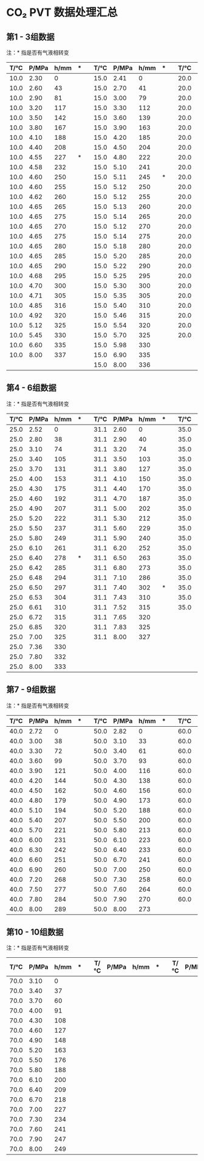 # CO₂ PVT 数据处理汇总

## 第1 - 3组数据

注：* 指是否有气液相转变

| T/°C | P/MPa | h/mm | * | | T/°C | P/MPa | h/mm | * | | T/°C | P/MPa | h/mm | * |
|-------|--------|-------|---|-|-------|--------|-------|---|-|-------|--------|-------|---|
| 10.0 | 2.30 | 0 |  | | 15.0 | 2.41 | 0 |  | | 20.0 | 2.42 | 0 |  |
| 10.0 | 2.60 | 43 |  | | 15.0 | 2.70 | 41 |  | | 20.0 | 2.70 | 34 |  |
| 10.0 | 2.90 | 81 |  | | 15.0 | 3.00 | 79 |  | | 20.0 | 3.00 | 74 |  |
| 10.0 | 3.20 | 117 |  | | 15.0 | 3.30 | 112 |  | | 20.0 | 3.30 | 105 |  |
| 10.0 | 3.50 | 142 |  | | 15.0 | 3.60 | 139 |  | | 20.0 | 3.60 | 132 |  |
| 10.0 | 3.80 | 167 |  | | 15.0 | 3.90 | 163 |  | | 20.0 | 3.90 | 156 |  |
| 10.0 | 4.10 | 188 |  | | 15.0 | 4.20 | 185 |  | | 20.0 | 4.20 | 177 |  |
| 10.0 | 4.40 | 208 |  | | 15.0 | 4.50 | 204 |  | | 20.0 | 4.50 | 196 |  |
| 10.0 | 4.55 | 227 | * | | 15.0 | 4.80 | 222 |  | | 20.0 | 4.80 | 213 |  |
| 10.0 | 4.58 | 232 |  | | 15.0 | 5.10 | 241 |  | | 20.0 | 5.10 | 228 |  |
| 10.0 | 4.60 | 250 |  | | 15.0 | 5.11 | 245 | * | | 20.0 | 5.40 | 242 |  |
| 10.0 | 4.60 | 255 |  | | 15.0 | 5.12 | 250 |  | | 20.0 | 5.70 | 261 | * |
| 10.0 | 4.62 | 260 |  | | 15.0 | 5.12 | 255 |  | | 20.0 | 5.71 | 265 |  |
| 10.0 | 4.65 | 265 |  | | 15.0 | 5.13 | 260 |  | | 20.0 | 5.72 | 271 |  |
| 10.0 | 4.65 | 275 |  | | 15.0 | 5.14 | 265 |  | | 20.0 | 5.73 | 275 |  |
| 10.0 | 4.65 | 270 |  | | 15.0 | 5.12 | 270 |  | | 20.0 | 5.74 | 280 |  |
| 10.0 | 4.65 | 275 |  | | 15.0 | 5.14 | 275 |  | | 20.0 | 5.78 | 285 |  |
| 10.0 | 4.65 | 280 |  | | 15.0 | 5.18 | 280 |  | | 20.0 | 5.79 | 290 |  |
| 10.0 | 4.65 | 285 |  | | 15.0 | 5.20 | 285 |  | | 20.0 | 5.81 | 295 |  |
| 10.0 | 4.65 | 290 |  | | 15.0 | 5.22 | 290 |  | | 20.0 | 5.82 | 300 |  |
| 10.0 | 4.68 | 295 |  | | 15.0 | 5.25 | 295 |  | | 20.0 | 5.88 | 305 |  |
| 10.0 | 4.70 | 300 |  | | 15.0 | 5.30 | 300 |  | | 20.0 | 5.93 | 310 |  |
| 10.0 | 4.71 | 305 |  | | 15.0 | 5.35 | 305 |  | | 20.0 | 6.01 | 315 |  |
| 10.0 | 4.85 | 316 |  | | 15.0 | 5.40 | 310 |  | | 20.0 | 6.11 | 320 |  |
| 10.0 | 4.92 | 320 |  | | 15.0 | 5.46 | 315 |  | | 20.0 | 6.28 | 325 |  |
| 10.0 | 5.12 | 325 |  | | 15.0 | 5.54 | 320 |  | | 20.0 | 6.50 | 330 |  |
| 10.0 | 5.45 | 330 |  | | 15.0 | 5.70 | 325 |  | | 20.0 | 8.00 | 335 |  |
| 10.0 | 6.60 | 335 |  | | 15.0 | 5.98 | 330 |  | |       |        |       |   |
| 10.0 | 8.00 | 337 |  | | 15.0 | 6.90 | 335 |  | |       |        |       |   |
|       |        |       |   | | 15.0 | 8.00 | 336 |  | |       |        |       |   |

## 第4 - 6组数据

注：* 指是否有气液相转变

| T/°C | P/MPa | h/mm | * | | T/°C | P/MPa | h/mm | * | | T/°C | P/MPa | h/mm | * |
|-------|--------|-------|---|-|-------|--------|-------|---|-|-------|--------|-------|---|
| 25.0 | 2.52 | 0 |  | | 31.1 | 2.60 | 0 |  | | 35.0 | 2.68 | 0 |  |
| 25.0 | 2.80 | 38 |  | | 31.1 | 2.90 | 40 |  | | 35.0 | 3.00 | 40 |  |
| 25.0 | 3.10 | 74 |  | | 31.1 | 3.20 | 74 |  | | 35.0 | 3.30 | 80 |  |
| 25.0 | 3.40 | 105 |  | | 31.1 | 3.50 | 103 |  | | 35.0 | 3.60 | 108 |  |
| 25.0 | 3.70 | 131 |  | | 31.1 | 3.80 | 127 |  | | 35.0 | 3.90 | 130 |  |
| 25.0 | 4.00 | 153 |  | | 31.1 | 4.10 | 150 |  | | 35.0 | 4.20 | 153 |  |
| 25.0 | 4.30 | 175 |  | | 31.1 | 4.40 | 170 |  | | 35.0 | 4.50 | 172 |  |
| 25.0 | 4.60 | 192 |  | | 31.1 | 4.70 | 187 |  | | 35.0 | 4.80 | 188 |  |
| 25.0 | 4.90 | 207 |  | | 31.1 | 5.00 | 202 |  | | 35.0 | 5.10 | 202 |  |
| 25.0 | 5.20 | 222 |  | | 31.1 | 5.30 | 212 |  | | 35.0 | 5.40 | 215 |  |
| 25.0 | 5.50 | 237 |  | | 31.1 | 5.60 | 229 |  | | 35.0 | 5.70 | 228 |  |
| 25.0 | 5.80 | 249 |  | | 31.1 | 5.90 | 240 |  | | 35.0 | 6.00 | 239 |  |
| 25.0 | 6.10 | 261 |  | | 31.1 | 6.20 | 252 |  | | 35.0 | 6.30 | 249 |  |
| 25.0 | 6.40 | 278 | * | | 31.1 | 6.50 | 263 |  | | 35.0 | 6.60 | 259 |  |
| 25.0 | 6.42 | 285 |  | | 31.1 | 6.80 | 273 |  | | 35.0 | 6.90 | 270 |  |
| 25.0 | 6.48 | 294 |  | | 31.1 | 7.10 | 286 |  | | 35.0 | 7.20 | 279 |  |
| 25.0 | 6.50 | 297 |  | | 31.1 | 7.40 | 302 | * | | 35.0 | 7.50 | 288 |  |
| 25.0 | 6.53 | 304 |  | | 31.1 | 7.43 | 310 |  | | 35.0 | 7.80 | 299 |  |
| 25.0 | 6.61 | 310 |  | | 31.1 | 7.52 | 315 |  | | 35.0 | 8.00 | 307 |  |
| 25.0 | 6.72 | 315 |  | | 31.1 | 7.65 | 320 |  | |       |        |       |   |
| 25.0 | 6.85 | 320 |  | | 31.1 | 7.83 | 325 |  | |       |        |       |   |
| 25.0 | 7.00 | 325 |  | | 31.1 | 8.00 | 327 |  | |       |        |       |   |
| 25.0 | 7.36 | 330 |  | |       |        |       |   | |       |        |       |   |
| 25.0 | 7.80 | 332 |  | |       |        |       |   | |       |        |       |   |
| 25.0 | 8.00 | 333 |  | |       |        |       |   | |       |        |       |   |

## 第7 - 9组数据

注：* 指是否有气液相转变

| T/°C | P/MPa | h/mm | * | | T/°C | P/MPa | h/mm | * | | T/°C | P/MPa | h/mm | * |
|-------|--------|-------|---|-|-------|--------|-------|---|-|-------|--------|-------|---|
| 40.0 | 2.72 | 0 |  | | 50.0 | 2.82 | 0 |  | | 60.0 | 3.00 | 0 |  |
| 40.0 | 3.00 | 38 |  | | 50.0 | 3.10 | 33 |  | | 60.0 | 3.30 | 41 |  |
| 40.0 | 3.30 | 72 |  | | 50.0 | 3.40 | 61 |  | | 60.0 | 3.60 | 70 |  |
| 40.0 | 3.60 | 99 |  | | 50.0 | 3.70 | 93 |  | | 60.0 | 3.90 | 92 |  |
| 40.0 | 3.90 | 121 |  | | 50.0 | 4.00 | 116 |  | | 60.0 | 4.20 | 118 |  |
| 40.0 | 4.20 | 144 |  | | 50.0 | 4.30 | 138 |  | | 60.0 | 4.50 | 139 |  |
| 40.0 | 4.50 | 162 |  | | 50.0 | 4.60 | 156 |  | | 60.0 | 4.80 | 149 |  |
| 40.0 | 4.80 | 179 |  | | 50.0 | 4.90 | 173 |  | | 60.0 | 5.10 | 169 |  |
| 40.0 | 5.10 | 194 |  | | 50.0 | 5.20 | 188 |  | | 60.0 | 5.40 | 183 |  |
| 40.0 | 5.40 | 207 |  | | 50.0 | 5.50 | 200 |  | | 60.0 | 5.70 | 191 |  |
| 40.0 | 5.70 | 221 |  | | 50.0 | 5.80 | 213 |  | | 60.0 | 6.00 | 207 |  |
| 40.0 | 6.00 | 231 |  | | 50.0 | 6.10 | 223 |  | | 60.0 | 6.30 | 212 |  |
| 40.0 | 6.30 | 242 |  | | 50.0 | 6.40 | 233 |  | | 60.0 | 6.60 | 221 |  |
| 40.0 | 6.60 | 251 |  | | 50.0 | 6.70 | 241 |  | | 60.0 | 6.90 | 234 |  |
| 40.0 | 6.90 | 260 |  | | 50.0 | 7.00 | 250 |  | | 60.0 | 7.20 | 242 |  |
| 40.0 | 7.20 | 268 |  | | 50.0 | 7.30 | 258 |  | | 60.0 | 7.50 | 249 |  |
| 40.0 | 7.50 | 277 |  | | 50.0 | 7.60 | 264 |  | | 60.0 | 7.80 | 255 |  |
| 40.0 | 7.80 | 284 |  | | 50.0 | 7.90 | 270 |  | | 60.0 | 8.00 | 259 |  |
| 40.0 | 8.00 | 289 |  | | 50.0 | 8.00 | 273 |  | |       |        |       |   |

## 第10 - 10组数据

注：* 指是否有气液相转变

| T/°C | P/MPa | h/mm | * | | T/°C | P/MPa | h/mm | * | | T/°C | P/MPa | h/mm | * |
|-------|--------|-------|---|-|-------|--------|-------|---|-|-------|--------|-------|---|
| 70.0 | 3.10 | 0 |  | |       |        |       |   | |       |        |       |   |
| 70.0 | 3.40 | 37 |  | |       |        |       |   | |       |        |       |   |
| 70.0 | 3.70 | 60 |  | |       |        |       |   | |       |        |       |   |
| 70.0 | 4.00 | 91 |  | |       |        |       |   | |       |        |       |   |
| 70.0 | 4.30 | 108 |  | |       |        |       |   | |       |        |       |   |
| 70.0 | 4.60 | 127 |  | |       |        |       |   | |       |        |       |   |
| 70.0 | 4.90 | 148 |  | |       |        |       |   | |       |        |       |   |
| 70.0 | 5.20 | 163 |  | |       |        |       |   | |       |        |       |   |
| 70.0 | 5.50 | 176 |  | |       |        |       |   | |       |        |       |   |
| 70.0 | 5.80 | 188 |  | |       |        |       |   | |       |        |       |   |
| 70.0 | 6.10 | 200 |  | |       |        |       |   | |       |        |       |   |
| 70.0 | 6.40 | 209 |  | |       |        |       |   | |       |        |       |   |
| 70.0 | 6.70 | 218 |  | |       |        |       |   | |       |        |       |   |
| 70.0 | 7.00 | 227 |  | |       |        |       |   | |       |        |       |   |
| 70.0 | 7.30 | 234 |  | |       |        |       |   | |       |        |       |   |
| 70.0 | 7.60 | 241 |  | |       |        |       |   | |       |        |       |   |
| 70.0 | 7.90 | 247 |  | |       |        |       |   | |       |        |       |   |
| 70.0 | 8.00 | 249 |  | |       |        |       |   | |       |        |       |   |

